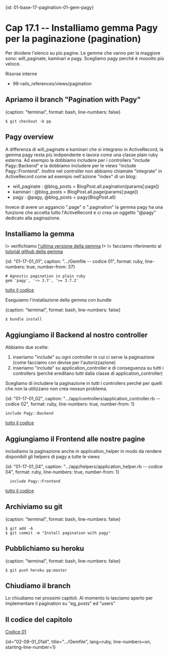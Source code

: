 {id: 01-base-17-pagination-01-gem-pagy}
# Cap 17.1 -- Installiamo gemma Pagy per la paginazione (pagination)

Per dividere l'elenco su più pagine.
Le gemme che vanno per la maggiore sono: will_paginate, kaminari e pagy. Scegliamo pagy perché è mooolto più veloce.

Risorse interne

* 99-rails_references/views/pagination




## Apriamo il branch "Pagination with Pagy"

{caption: "terminal", format: bash, line-numbers: false}
```
$ git checkout -b pp
```




## Pagy overview

A differenza di will_paginate e kaminari che si integrano in ActiveRecord, la gemma pagy resta più indipendente e lavora come una classe plain ruby esterna.
Ad esempio la dobbiamo includere per i controllers "include Pagy::Backend" e la dobbiamo includere per le views "include Pagy::Frontend".
Inoltre nel controller non abbiamo chiamate "integrate" in ActiveRecord come ad esempio nell'azione "index" di un blog:

* will_paginate : @blog_posts = BlogPost.all.pagination(params[:page])
* kaminari      : @blog_posts = BlogPost.all.page(params[:page])
* pagy          : @pagy, @blog_posts = pagy(BlogPost.all)

Invece di avere un aggancio ".page" o ".pagination" la gemma pagy ha una funzione che accetta tutto l'ActiveRecord e ci crea un oggetto "@pagy" dedicato alla paginazione.




## Installiamo la gemma

I> verifichiamo [l'ultima versione della gemma](https://rubygems.org/gems/pagy)
I>
I> facciamo riferimento al [tutorial github della gemma](https://github.com/ddnexus/pagy)

{id: "01-17-01_01", caption: ".../Gemfile -- codice 01", format: ruby, line-numbers: true, number-from: 37}
```
# Agnostic pagination in plain ruby
gem 'pagy', '~> 3.7', '>= 3.7.2'
```

[tutto il codice](#01-17-01_01all)

Eseguiamo l'installazione della gemma con bundle

{caption: "terminal", format: bash, line-numbers: false}
```
$ bundle install
```




## Aggiungiamo il Backend al nostro controller

Abbiamo due scelte:

1. inseriamo "include" su ogni controller in cui ci serve la paginazione (come facciamo con devise per l'autorizzazione)
2. inseriamo "include" su application_controller e di conseguenza su tutti i controllers (perché ereditano tutti dalla classe di application_controller) 

Scegliamo di includere la paginazione in tutti i controllers perché per quelli che non la utilizzano non crea nessun problema.

{id: "01-17-01_02", caption: ".../app/controllers/application_controller.rb -- codice 02", format: ruby, line-numbers: true, number-from: 1}
```
include Pagy::Backend
```

[tutto il codice](#01-15-04_02all)



## Aggiungiamo il Frontend alle nostre pagine

includiamo la paginazione anche in application_helper in modo da rendere disponibili gli helpers di pagy a tutte le views

{id: "01-17-01_04", caption: ".../app/helpers/application_helper.rb -- codice 04", format: ruby, line-numbers: true, number-from: 1}
```
  include Pagy::Frontend
```

[tutto il codice](#01-15-04_04all)



## Archiviamo su git

{caption: "terminal", format: bash, line-numbers: false}
```
$ git add -A
$ git commit -m "Install pagination with pagy"
```




## Pubblichiamo su heroku

{caption: "terminal", format: bash, line-numbers: false}
```
$ git push heroku pp:master
```




## Chiudiamo il branch

Lo chiudiamo nei prossimi capitoli. 
Al momento lo lasciamo aperto per implementare il pagination su "eg_posts" ed "users"




## Il codice del capitolo





[Codice 01](#02-09-01_01)

{id="02-09-01_01all", title=".../Gemfile", lang=ruby, line-numbers=on, starting-line-number=1}
```
```
